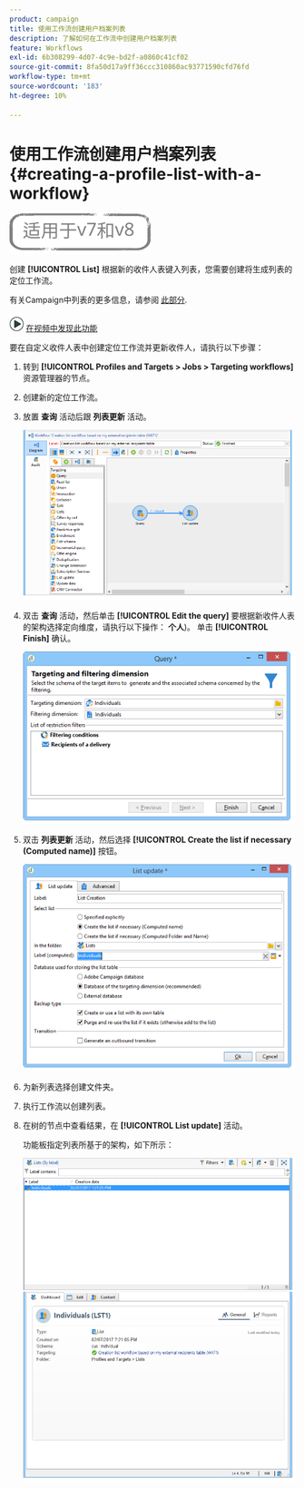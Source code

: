 ```yaml
---
product: campaign
title: 使用工作流创建用户档案列表
description: 了解如何在工作流中创建用户档案列表
feature: Workflows
exl-id: 6b308299-4d07-4c9e-bd2f-a0860c41cf02
source-git-commit: 8fa50d17a9ff36ccc310860ac93771590cfd76fd
workflow-type: tm+mt
source-wordcount: '183'
ht-degree: 10%

---
```


# 使用工作流创建用户档案列表{#creating-a-profile-list-with-a-workflow}

![](../../assets/common.svg)

创建 **[!UICONTROL List]** 根据新的收件人表键入列表，您需要创建将生成列表的定位工作流。

有关Campaign中列表的更多信息，请参阅 [此部分](../../platform/using/creating-and-managing-lists.md#about-lists-in-adobe-campaign).

![](assets/do-not-localize/how-to-video.png) [在视频中发现此功能](../../platform/using/creating-and-managing-lists.md#create-list-in-a-wf-video)

要在自定义收件人表中创建定位工作流并更新收件人，请执行以下步骤：

1. 转到 **[!UICONTROL Profiles and Targets > Jobs > Targeting workflows]** 资源管理器的节点。
1. 创建新的定位工作流。
1. 放置 **查询** 活动后跟 **列表更新** 活动。

   ![](assets/mapping_create_list_workflow01.png)

1. 双击 **查询** 活动，然后单击 **[!UICONTROL Edit the query]** 要根据新收件人表的架构选择定向维度，请执行以下操作： **个人**)。 单击 **[!UICONTROL Finish]** 确认。

   ![](assets/mapping_create_list_workflow03.png)

1. 双击 **列表更新** 活动，然后选择 **[!UICONTROL Create the list if necessary (Computed name)]** 按钮。

   ![](assets/mapping_create_list_workflow02.png)

1. 为新列表选择创建文件夹。
1. 执行工作流以创建列表。
1. 在树的节点中查看结果，在 **[!UICONTROL List update]** 活动。

   功能板指定列表所基于的架构，如下所示：

   ![](assets/mapping_list_view.png)

